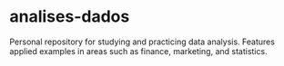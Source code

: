 # analises-dados
Personal repository for studying and practicing data analysis. Features applied examples in areas such as finance, marketing, and statistics.
